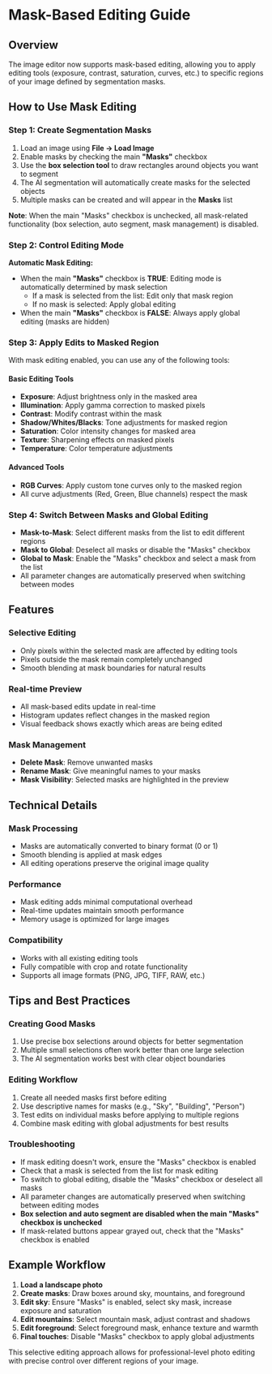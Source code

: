 # Mask-Based Editing Guide

## Overview
The image editor now supports mask-based editing, allowing you to apply editing tools (exposure, contrast, saturation, curves, etc.) to specific regions of your image defined by segmentation masks.

## How to Use Mask Editing

### Step 1: Create Segmentation Masks
1. Load an image using **File → Load Image**
2. Enable masks by checking the main **"Masks"** checkbox
3. Use the **box selection tool** to draw rectangles around objects you want to segment
4. The AI segmentation will automatically create masks for the selected objects
5. Multiple masks can be created and will appear in the **Masks** list

**Note**: When the main "Masks" checkbox is unchecked, all mask-related functionality (box selection, auto segment, mask management) is disabled.

### Step 2: Control Editing Mode
**Automatic Mask Editing:**
- When the main **"Masks"** checkbox is **TRUE**: Editing mode is automatically determined by mask selection
  - If a mask is selected from the list: Edit only that mask region
  - If no mask is selected: Apply global editing
- When the main **"Masks"** checkbox is **FALSE**: Always apply global editing (masks are hidden)

### Step 3: Apply Edits to Masked Region
With mask editing enabled, you can use any of the following tools:

#### Basic Editing Tools
- **Exposure**: Adjust brightness only in the masked area
- **Illumination**: Apply gamma correction to masked pixels
- **Contrast**: Modify contrast within the mask
- **Shadow/Whites/Blacks**: Tone adjustments for masked region
- **Saturation**: Color intensity changes for masked area
- **Texture**: Sharpening effects on masked pixels
- **Temperature**: Color temperature adjustments

#### Advanced Tools
- **RGB Curves**: Apply custom tone curves only to the masked region
- All curve adjustments (Red, Green, Blue channels) respect the mask

### Step 4: Switch Between Masks and Global Editing
- **Mask-to-Mask**: Select different masks from the list to edit different regions
- **Mask to Global**: Deselect all masks or disable the "Masks" checkbox
- **Global to Mask**: Enable the "Masks" checkbox and select a mask from the list
- All parameter changes are automatically preserved when switching between modes

## Features

### Selective Editing
- Only pixels within the selected mask are affected by editing tools
- Pixels outside the mask remain completely unchanged
- Smooth blending at mask boundaries for natural results

### Real-time Preview
- All mask-based edits update in real-time
- Histogram updates reflect changes in the masked region
- Visual feedback shows exactly which areas are being edited

### Mask Management
- **Delete Mask**: Remove unwanted masks
- **Rename Mask**: Give meaningful names to your masks
- **Mask Visibility**: Selected masks are highlighted in the preview

## Technical Details

### Mask Processing
- Masks are automatically converted to binary format (0 or 1)
- Smooth blending is applied at mask edges
- All editing operations preserve the original image quality

### Performance
- Mask editing adds minimal computational overhead
- Real-time updates maintain smooth performance
- Memory usage is optimized for large images

### Compatibility
- Works with all existing editing tools
- Fully compatible with crop and rotate functionality
- Supports all image formats (PNG, JPG, TIFF, RAW, etc.)

## Tips and Best Practices

### Creating Good Masks
1. Use precise box selections around objects for better segmentation
2. Multiple small selections often work better than one large selection
3. The AI segmentation works best with clear object boundaries

### Editing Workflow
1. Create all needed masks first before editing
2. Use descriptive names for masks (e.g., "Sky", "Building", "Person")
3. Test edits on individual masks before applying to multiple regions
4. Combine mask editing with global adjustments for best results

### Troubleshooting
- If mask editing doesn't work, ensure the "Masks" checkbox is enabled
- Check that a mask is selected from the list for mask editing
- To switch to global editing, disable the "Masks" checkbox or deselect all masks
- All parameter changes are automatically preserved when switching between editing modes
- **Box selection and auto segment are disabled when the main "Masks" checkbox is unchecked**
- If mask-related buttons appear grayed out, check that the "Masks" checkbox is enabled

## Example Workflow

1. **Load a landscape photo**
2. **Create masks**: Draw boxes around sky, mountains, and foreground
3. **Edit sky**: Ensure "Masks" is enabled, select sky mask, increase exposure and saturation
4. **Edit mountains**: Select mountain mask, adjust contrast and shadows
5. **Edit foreground**: Select foreground mask, enhance texture and warmth
6. **Final touches**: Disable "Masks" checkbox to apply global adjustments

This selective editing approach allows for professional-level photo editing with precise control over different regions of your image.